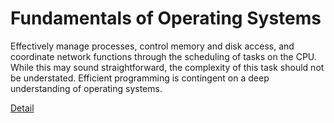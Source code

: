 # Fundamentals of Operating Systems

Effectively manage processes, control memory and disk access, and coordinate network functions through the scheduling of tasks on the CPU. While this may sound straightforward, the complexity of this task should not be understated. Efficient programming is contingent on a deep understanding of operating systems. 

[Detail](https://eduitfree.com/courses/fundamentals-of-operating-systems)